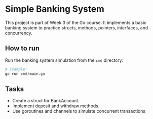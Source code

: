 # Simple Banking System

This project is part of Week 3 of the Go course. It implements a basic banking system to practice structs, methods, pointers, interfaces, and concurrency.

## How to run

Run the banking system simulation from the `cmd` directory:

```bash
# Example:
go run cmd/main.go
```

## Tasks
- Create a struct for BankAccount.
- Implement deposit and withdraw methods.
- Use goroutines and channels to simulate concurrent transactions.
